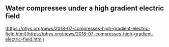 ## Water compresses under a high gradient electric field
  
  [https://phys.org/news/2018-07-compresses-high-gradient-electric-field.html](https://phys.org/news/2018-07-compresses-high-gradient-electric-field.html)